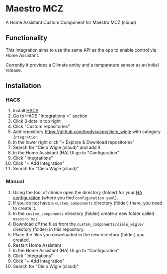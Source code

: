 # Maestro MCZ

A Home Assistant Custom Component for Maestro MCZ (cloud)

## Functionality

This integration aims to use the same API as the app to enable control via Home Assistant.

Currently it provides a Climate entity and a temperature sensor as an initial release.

## Installation

### HACS

1. Install [HACS](https://hacs.xyz/)
2. Go to HACS "Integrations >" section
3. Click 3 dots in top right
4. Click "Custom repositories"
5. Add repository https://github.com/bodyscape/cielo_wigle with category `Integration`
6. In the lower right click "+ Explore & Download repositories"
7. Search for "Cielo Wigle (cloud)" and add it
8. In the Home Assistant (HA) UI go to "Configuration"
9. Click "Integrations"
10. Click "+ Add Integration"
11. Search for "Cielo Wigle (cloud)"

### Manual

1. Using the tool of choice open the directory (folder) for your [HA configuration](https://www.home-assistant.io/docs/configuration/) (where you find `configuration.yaml`).
2. If you do not have a `custom_components` directory (folder) there, you need to create it.
3. In the `custom_components` directory (folder) create a new folder called `maestro_mcz`.
4. Download _all_ the files from the `custom_components/cielo_wigle/` directory (folder) in this repository.
5. Place the files you downloaded in the new directory (folder) you created.
6. Restart Home Assistant
7. In the Home Assistant (HA) UI go to "Configuration"
8. Click "Integrations"
9. Click "+ Add Integration"
10. Search for "Cielo Wigle (cloud)"
